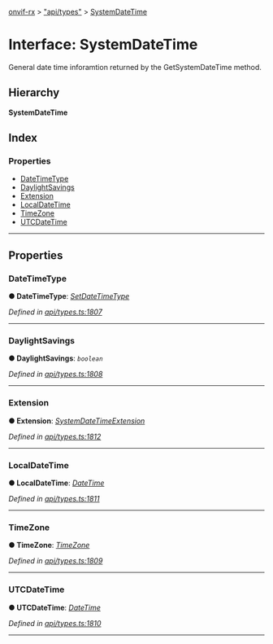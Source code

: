 [onvif-rx](../README.md) > ["api/types"](../modules/_api_types_.md) > [SystemDateTime](../interfaces/_api_types_.systemdatetime.md)

# Interface: SystemDateTime

General date time inforamtion returned by the GetSystemDateTime method.

## Hierarchy

**SystemDateTime**

## Index

### Properties

* [DateTimeType](_api_types_.systemdatetime.md#datetimetype)
* [DaylightSavings](_api_types_.systemdatetime.md#daylightsavings)
* [Extension](_api_types_.systemdatetime.md#extension)
* [LocalDateTime](_api_types_.systemdatetime.md#localdatetime)
* [TimeZone](_api_types_.systemdatetime.md#timezone)
* [UTCDateTime](_api_types_.systemdatetime.md#utcdatetime)

---

## Properties

<a id="datetimetype"></a>

###  DateTimeType

**● DateTimeType**: *[SetDateTimeType](../enums/_api_types_.setdatetimetype.md)*

*Defined in [api/types.ts:1807](https://github.com/patrickmichalina/onvif-rx/blob/d62cee9/src/api/types.ts#L1807)*

___
<a id="daylightsavings"></a>

###  DaylightSavings

**● DaylightSavings**: *`boolean`*

*Defined in [api/types.ts:1808](https://github.com/patrickmichalina/onvif-rx/blob/d62cee9/src/api/types.ts#L1808)*

___
<a id="extension"></a>

###  Extension

**● Extension**: *[SystemDateTimeExtension](_api_types_.systemdatetimeextension.md)*

*Defined in [api/types.ts:1812](https://github.com/patrickmichalina/onvif-rx/blob/d62cee9/src/api/types.ts#L1812)*

___
<a id="localdatetime"></a>

###  LocalDateTime

**● LocalDateTime**: *[DateTime](_api_types_.datetime.md)*

*Defined in [api/types.ts:1811](https://github.com/patrickmichalina/onvif-rx/blob/d62cee9/src/api/types.ts#L1811)*

___
<a id="timezone"></a>

###  TimeZone

**● TimeZone**: *[TimeZone](_api_types_.timezone.md)*

*Defined in [api/types.ts:1809](https://github.com/patrickmichalina/onvif-rx/blob/d62cee9/src/api/types.ts#L1809)*

___
<a id="utcdatetime"></a>

###  UTCDateTime

**● UTCDateTime**: *[DateTime](_api_types_.datetime.md)*

*Defined in [api/types.ts:1810](https://github.com/patrickmichalina/onvif-rx/blob/d62cee9/src/api/types.ts#L1810)*

___


